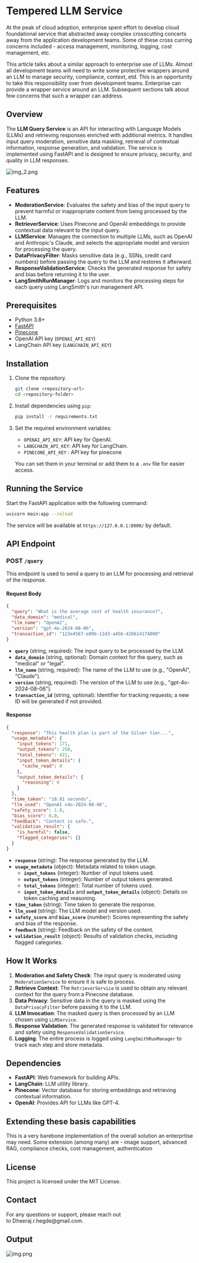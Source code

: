 # Tempered LLM Service

At the peak of cloud adoption, enterprise spent effort to develop cloud foundational service that abstracted away complex crosscutting concerts away from the application development teams. Some of these cross curring concerns included - access management, monitoring, logging, cost management, etc.

This article talks about a similar approach to enterprise use of LLMs. Almost all development teams will need to write some protective wrappers around an LLM to manage security, compliance, context, etd. This is an opportunity to take this responsibility over from development teams. Enterprise can provide a wrapper service around an LLM. Subsequent sections talk about few concerns that such a wrapper can address. 

## Overview

The **LLM Query Service** is an API for interacting with Language Models (LLMs) and retrieving responses enriched with additional metrics. It handles input query moderation, sensitive data masking, retrieval of contextual information, response generation, and validation. The service is implemented using FastAPI and is designed to ensure privacy, security, and quality in LLM responses.

![img_2.png](img_2.png)
## Features

- **ModerationService**: Evaluates the safety and bias of the input query to prevent harmful or inappropriate content from being processed by the LLM.
- **RetrieverService**: Uses Pinecone and OpenAI embeddings to provide contextual data relevant to the input query.
- **LLMService**: Manages the connection to multiple LLMs, such as OpenAI and Anthropic's Claude, and selects the appropriate model and version for processing the query.
- **DataPrivacyFilter**: Masks sensitive data (e.g., SSNs, credit card numbers) before passing the query to the LLM and restores it afterward.
- **ResponseValidationService**: Checks the generated response for safety and bias before returning it to the user.
- **LangSmithRunManager**: Logs and monitors the processing steps for each query using LangSmith's run management API.

## Prerequisites

- Python 3.8+
- [FastAPI](https://fastapi.tiangolo.com/)
- [Pinecone](https://www.pinecone.io/)
- OpenAI API key (`OPENAI_API_KEY`)
- LangChain API key (`LANGCHAIN_API_KEY`)

## Installation

1. Clone the repository.

   ```bash
   git clone <repository-url>
   cd <repository-folder>
   ```

2. Install dependencies using `pip`:

   ```bash
   pip install -r requirements.txt
   ```

3. Set the required environment variables:

   - `OPENAI_API_KEY`: API key for OpenAI.
   - `LANGCHAIN_API_KEY`: API key for LangChain.
   - `PINECONE_API_KEY` : API key for pinecone

   You can set them in your terminal or add them to a `.env` file for easier access.

## Running the Service

Start the FastAPI application with the following command:

```bash
uvicorn main:app --reload
```

The service will be available at `https://127.0.0.1:8000/` by default.

## API Endpoint

### POST `/query`

This endpoint is used to send a query to an LLM for processing and retrieval of the response.

#### Request Body

```json
{
  "query": "What is the average cost of health insurance?",
  "data_domain": "medical",
  "llm_name": "OpenAI",
  "version": "gpt-4o-2024-08-06",
  "transaction_id": "123e4567-e89b-12d3-a456-426614174000"
}
```

- **`query`** (string, required): The input query to be processed by the LLM.
- **`data_domain`** (string, optional): Domain context for the query, such as "medical" or "legal".
- **`llm_name`** (string, required): The name of the LLM to use (e.g., "OpenAI", "Claude").
- **`version`** (string, required): The version of the LLM to use (e.g., "gpt-4o-2024-08-06").
- **`transaction_id`** (string, optional): Identifier for tracking requests; a new ID will be generated if not provided.

#### Response

```json
{
  "response": "This health plan is part of the Silver tier...",
  "usage_metadata": {
    "input_tokens": 171,
    "output_tokens": 250,
    "total_tokens": 421,
    "input_token_details": {
      "cache_read": 0
    },
    "output_token_details": {
      "reasoning": 0
    }
  },
  "time_taken": "18.81 seconds",
  "llm_used": "OpenAI v4o-2024-08-06",
  "safety_score": 1.0,
  "bias_score": 0.0,
  "feedback": "Content is safe.",
  "validation_result": {
    "is_harmful": false,
    "flagged_categories": {}
  }
}
```

- **`response`** (string): The response generated by the LLM.
- **`usage_metadata`** (object): Metadata related to token usage.
  - **`input_tokens`** (integer): Number of input tokens used.
  - **`output_tokens`** (integer): Number of output tokens generated.
  - **`total_tokens`** (integer): Total number of tokens used.
  - **`input_token_details`** and **`output_token_details`** (object): Details on token caching and reasoning.
- **`time_taken`** (string): Time taken to generate the response.
- **`llm_used`** (string): The LLM model and version used.
- **`safety_score`** and **`bias_score`** (number): Scores representing the safety and bias of the response.
- **`feedback`** (string): Feedback on the safety of the content.
- **`validation_result`** (object): Results of validation checks, including flagged categories.

## How It Works

1. **Moderation and Safety Check**: The input query is moderated using `ModerationService` to ensure it is safe to process.
2. **Retrieve Context**: The `RetrieverService` is used to obtain any relevant context for the query from a Pinecone database.
3. **Data Privacy**: Sensitive data in the query is masked using the `DataPrivacyFilter` before passing it to the LLM.
4. **LLM Invocation**: The masked query is then processed by an LLM chosen using `LLMService`.
5. **Response Validation**: The generated response is validated for relevance and safety using `ResponseValidationService`.
6. **Logging**: The entire process is logged using `LangSmithRunManager` to track each step and store metadata.

## Dependencies

- **FastAPI**: Web framework for building APIs.
- **LangChain**: LLM utility library.
- **Pinecone**: Vector database for storing embeddings and retrieving contextual information.
- **OpenAI**: Provides API for LLMs like GPT-4.

## Extending these basis capabilities

This is a very barebone implementation of the overall solution an enterprtise may need. Some extension (among many) are - image support, advanced RAG, compliance checks, cost management, authentication  

## License

This project is licensed under the MIT License.

## Contact

For any questions or support, please reach out to Dheeraj.r.hegde\@gmail.com.

## Output

![img.png](img.png)
